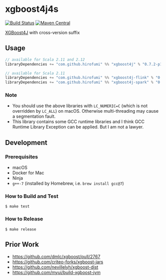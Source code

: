 # xgboost4j4s

[![Build Status](https://travis-ci.org/hirofumi/xgboost4j4s.svg?branch=master)](https://travis-ci.org/hirofumi/xgboost4j4s)
[![Maven Central](https://maven-badges.herokuapp.com/maven-central/com.github.hirofumi/xgboost4j_2.11/badge.svg)](http://search.maven.org/#search%7Cga%7C1%7Cg%3A%22com.github.hirofumi%22%20xgboost4j)

[XGBoost4J](https://xgboost.readthedocs.io/en/latest/jvm/index.html) with cross-version suffix

## Usage

```sbt
// available for Scala 2.11 and 2.12
libraryDependencies += "com.github.hirofumi" %% "xgboost4j" % "0.7.2-p1"

// available for Scala 2.11
libraryDependencies += "com.github.hirofumi" %% "xgboost4j-flink" % "0.7.2-p1"
libraryDependencies += "com.github.hirofumi" %% "xgboost4j-spark" % "0.7.2-p1"
```

### Note

* You should use the above libraries with `LC_NUMERIC=C` (which is not overridden by `LC_ALL`) on macOS.
  Otherwise multi-threading may cause a segmentation fault.
* This library contains some GCC runtime libraries and I think GCC Runtime Library Exception can be applied.
  But I am not a lawyer.

## Development

### Prerequisites

* macOS
* Docker for Mac
* Ninja
* `g++-7` (installed by Homebrew, i.e. `brew install gcc@7`)

### How to Build and Test

```
$ make test
```

### How to Release

```
$ make release
```

## Prior Work

* https://github.com/dmlc/xgboost/pull/2767
* https://github.com/criteo-forks/xgboost-jars
* https://github.com/nevillelyh/xgboost-dist
* https://github.com/myui/build-xgboost-jvm
